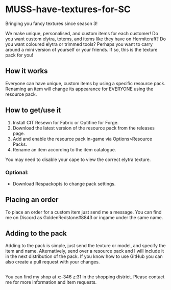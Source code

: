 # MUSS-have-textures-for-SC

Bringing you fancy textures since season 3!

We make unique, personalised, and custom items for each customer!
Do you want custom elytra, totems, and items like they have on Hermitcraft?
Do you want coloured elytra or trimmed tools?
Perhaps you want to carry around a mini version of yourself or your friends.
If so, this is the texture pack for you!

## How it works
Everyone can have unique, custom items by using a specific resource pack.
Renaming an item will change its appearance for EVERYONE using the resource pack.

## How to get/use it
1. Install CIT Resewn for Fabric or Optifine for Forge.
2. Download the latest version of the resource pack from the releases page.
3. Add and enable the resource pack in-game via Options>Resource Packs.
4. Rename an item according to the item catalogue.

You may need to disable your cape to view the correct elytra texture.

### Optional:
- Download Respackopts to change pack settings.

## Placing an order
To place an order for a custom item just send me a message. You can find me on Discord as GoldenRedstone#8843 or ingame under the same name.
## Adding to the pack
Adding to the pack is simple, just send the texture or model, and specify the item and name.
Alternatively, send over a resource pack and I will include it in the next distribution of the pack.
If you know how to use GitHub you can also create a pull request with your changes.

## 
You can find my shop at x:-346 z:31 in the shopping district.
Please contact me for more information and item requests.
